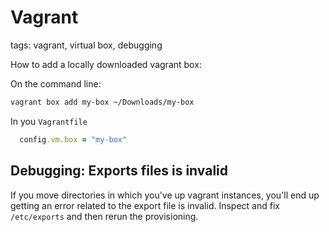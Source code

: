 # Vagrant

tags: vagrant, virtual box, debugging

How to add a locally downloaded vagrant box:

On the command line:

```bash
vagrant box add my-box ~/Downloads/my-box
```

In you `Vagrantfile`

```ruby
  config.vm.box = "my-box"
```

## Debugging: Exports files is invalid

If you move directories in which you've up vagrant instances, you'll end up getting an error related to the export file is invalid. Inspect and fix `/etc/exports` and then rerun the provisioning.
